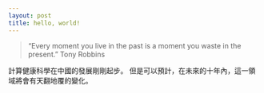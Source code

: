 ```yaml
---
layout: post
title: hello, world!
---
```



> “Every moment you live in the past is a moment you waste in the present.”
Tony Robbins

計算健康科學在中國的發展剛剛起步。
但是可以預計，在未來的十年內，這一領域將會有天翻地覆的變化。

